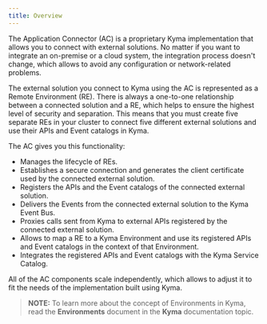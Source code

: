 ```yaml
---
title: Overview
---
```


The Application Connector (AC) is a proprietary Kyma implementation that allows you to connect with external solutions. No matter if you want to integrate an on-premise or a cloud system, the integration process doesn't change, which allows to avoid any configuration or network-related problems.

The external solution you connect to Kyma using the AC is represented as a Remote Environment (RE). There is always a one-to-one relationship between a connected solution and a RE, which helps to ensure the highest level of security and separation. This means that you must create five separate REs in your cluster to connect five different external solutions and use their APIs and Event catalogs in Kyma.

The AC gives you this functionality:

- Manages the lifecycle of REs.
- Establishes a secure connection and generates the client certificate used by the connected external solution.
- Registers the APIs and the Event catalogs of the connected external solution.
- Delivers the Events from the connected external solution to the Kyma Event Bus.
- Proxies calls sent from Kyma to external APIs registered by the connected external solution.
- Allows to map a RE to a Kyma Environment and use its registered APIs and Event catalogs in the context of that Environment.
- Integrates the registered APIs and Event catalogs with the Kyma Service Catalog.

All of the AC components scale independently, which allows to adjust it to fit the needs of the implementation built using Kyma.

>**NOTE:** To learn more about the concept of Environments in Kyma, read the **Environments** document in the **Kyma** documentation topic.
